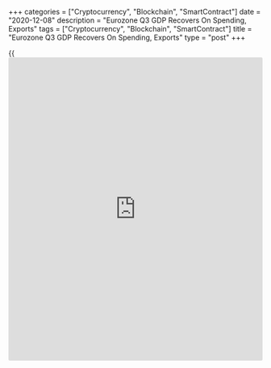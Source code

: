 +++
categories = ["Cryptocurrency", "Blockchain", "SmartContract"]
date = "2020-12-08"
description = "Eurozone Q3 GDP Recovers On Spending, Exports"
tags = ["Cryptocurrency", "Blockchain", "SmartContract"]
title = "Eurozone Q3 GDP Recovers On Spending, Exports"
type = "post"
+++

{{<iframe id="large-banner" src="https://www.bounty.group/#slide=28.0" width="100%" height="600" scrolling="no" style="border: 0px solid rgb(216, 221, 230); border-radius: 3px;">}}

Following the easing of Covid-19 control measures, the euro area
[economy][1] recovered at the fastest pace on record in the third
quarter driven by household spending, investment and exports, revised
data from Eurostat showed on Tuesday.

Gross domestic product grew sharply by 12.5 percent sequentially,
reversing the 11.7 percent fall in the second quarter. The growth rate
was revised down marginally from 12.6 percent.

Nonetheless, this was the biggest expansion observed since time series
began in 1995.

Year-on-year, GDP was down 4.3 percent versus second quarter's 14.7
percent decline.  
According to initial estimate, GDP had fallen 4.4 percent in the third
quarter.

The expenditure-side breakdown of GDP showed that household spending
surged 14 percent after falling 12.4 percent a quarter ago. At the same
time, government spending rose moderately by 4.8 percent, reversing a
2.2 percent drop.

Gross fixed capital formation advanced notably by 13.4 percent, in
contrast to the 16 percent decrease in the preceding period.

Similarly, exports jumped 17.1 percent, following a sharp 18.9 percent
fall in the second quarter and imports grew 12.3 percent after an 18.2
percent decline.

Further, data showed that employment increased at the fastest pace on
record in the third quarter.

However, the statistical office revised down the sequential growth in
employment to 1 percent from 0.9 percent. On a yearly basis, employment
decreased 2.3 percent instead of the initial estimate of -2 percent.

The EU27 economy grew 11.5 percent sequentially in the third quarter but
shrank 4.2 percent from the same period last year. According to previous
estimate, GDP was up 11.6 percent on quarter and down 4.3 percent
annually.

For comments and feedback [contact](https://www.playgroundfx.com/contact/): editorial@rtt[news](https://www.letsplayfx.com/blog/forex-news-website/).com

[Economic News][1]

 **What parts of the world are seeing the best (and worst) economic
performances lately? Click[here][2] to check out our [Econ Scorecard][2]
and find out! See up-to-the-moment [ranking](https://www.playgroundfx.com/blog/crypto-exchange-ranking/)s for the best and worst
performers in [GDP][3], [unemployment rate][4], [inflation][5] and much
more.**

   1. www.rtt[news](https://www.letsplayfx.com/blog/forex-news-website/).com/Content/EconomicNews.aspx
   2. www.rtt[news](https://www.letsplayfx.com/blog/forex-news-website/).com/economic-scorecard/world-rank/unemployment-rate/highest-performance.aspx
   3. www.rtt[news](https://www.letsplayfx.com/blog/forex-news-website/).com/economic-scorecard/world-rank/GDP/highest-performance.aspx
   4. www.rtt[news](https://www.letsplayfx.com/blog/forex-news-website/).com/economic-scorecard/world-rank/unemployment-rate/lowest-performance.aspx
   5. www.rtt[news](https://www.letsplayfx.com/blog/forex-news-website/).com/economic-scorecard/world-rank/CPI/highest-performance.aspx